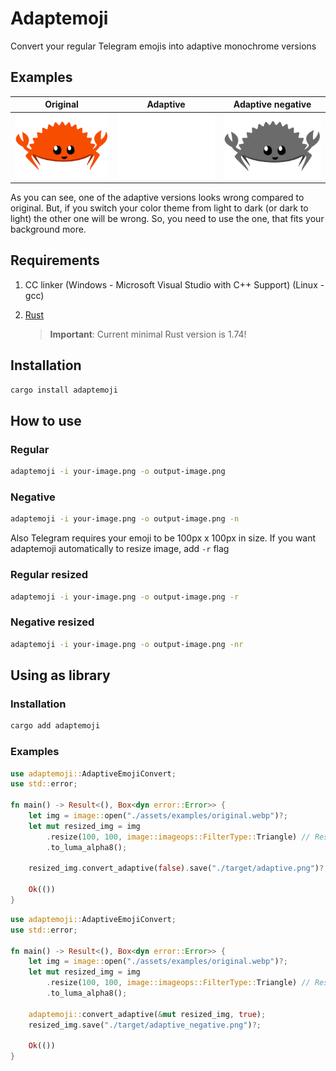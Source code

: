 # Adaptemoji

Convert your regular Telegram emojis into adaptive monochrome versions

## Examples

| Original                                         | Adaptive                                         | Adaptive negative                                                  |
| ------------------------------------------------ | ------------------------------------------------ | ------------------------------------------------------------------ |
| ![Original image](assets/examples/original.webp) | ![Adaptive image](assets/examples/adaptive.webp) | ![Adaptive negative image](assets/examples/adaptive-negative.webp) |

As you can see, one of the adaptive versions looks wrong compared to original. But, if you switch your color theme from light to dark (or dark to light) the other one will be wrong. So, you need to use the one, that fits your background more.

## Requirements

1. CC linker (Windows - Microsoft Visual Studio with C++ Support) (Linux - gcc)

2. [Rust](https://www.rust-lang.org/tools/install)
   > **Important**:
   > Current minimal Rust version is 1.74!

## Installation

```bash
cargo install adaptemoji
```

## How to use

### Regular

```bash
adaptemoji -i your-image.png -o output-image.png
```

### Negative

```bash
adaptemoji -i your-image.png -o output-image.png -n
```

Also Telegram requires your emoji to be 100px x 100px in size. If you want adaptemoji automatically to resize image, add `-r` flag

### Regular resized

```bash
adaptemoji -i your-image.png -o output-image.png -r
```

### Negative resized

```bash
adaptemoji -i your-image.png -o output-image.png -nr
```

## Using as library

### Installation

```bash
cargo add adaptemoji
```

### Examples

```rust
use adaptemoji::AdaptiveEmojiConvert;
use std::error;

fn main() -> Result<(), Box<dyn error::Error>> {
    let img = image::open("./assets/examples/original.webp")?;
    let mut resized_img = img
        .resize(100, 100, image::imageops::FilterType::Triangle) // Resize image to 100px x 100px
        .to_luma_alpha8();

    resized_img.convert_adaptive(false).save("./target/adaptive.png")?;

    Ok(())
}
```

```rust
use adaptemoji::AdaptiveEmojiConvert;
use std::error;

fn main() -> Result<(), Box<dyn error::Error>> {
    let img = image::open("./assets/examples/original.webp")?;
    let mut resized_img = img
        .resize(100, 100, image::imageops::FilterType::Triangle) // Resize image to 100px x 100px
        .to_luma_alpha8();

    adaptemoji::convert_adaptive(&mut resized_img, true);
    resized_img.save("./target/adaptive_negative.png")?;

    Ok(())
}
```
